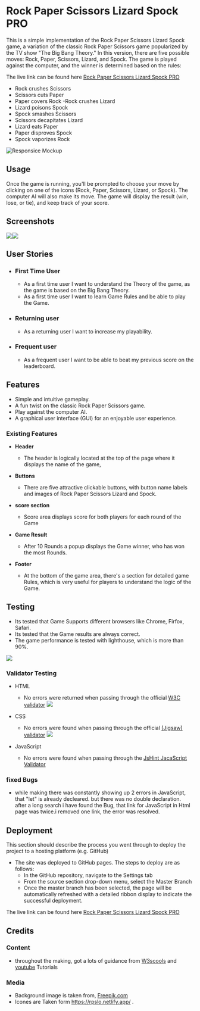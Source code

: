 # Rock Paper Scissors Lizard Spock PRO

This is a simple implementation of the Rock Paper Scissors Lizard Spock game, a variation of the classic Rock Paper Scissors game popularized by the TV show "The Big Bang Theory." In this version, there are five possible moves: Rock, Paper, Scissors, Lizard, and Spock. The game is played against the computer, and the winner is determined based on the rules:

The live link can be found here [Rock Paper Scissors Lizard Spock PRO](https://marcopolo1975.github.io/Rock-Paper-Scissors-Lizard-Spock-PRO/)


- Rock crushes Scissors
- Scissors cuts Paper
- Paper covers Rock
 -Rock crushes Lizard
- Lizard poisons Spock
- Spock smashes Scissors
- Scissors decapitates Lizard
- Lizard eats Paper
- Paper disproves Spock
- Spock vaporizes Rock

![Responsice Mockup](assets/images/amiresponsive.png)

## Usage

Once the game is running, you'll be prompted to choose your move by clicking on one of the icons (Rock, Paper, Scissors, Lizard, or Spock).
The computer AI will also make its move.
The game will display the result (win, lose, or tie), and keep track of your score.
## Screenshots
![](assets/images/Screenshot1.png)![](assets/images/Screenshot2.png)

## User Stories

- ### First Time User
  - As a first time user I want to understand the Theory of the game,
    as the game is based on the Big Bang Theory.
  - As a first time user I want to learn Game Rules and be able to play the Game.

- ### Returning user
  - As a returning user I want to increase my playability.
 
- ### Frequent user
  - As a frequent user I want to be able to beat my previous score on the leaderboard.

## Features 

- Simple and intuitive gameplay.
- A fun twist on the classic Rock Paper Scissors game.
- Play against the computer AI.
- A graphical user interface (GUI) for an enjoyable user experience.

### Existing Features

- __Header__

  - The header is logically located at the top of the page where it displays the name of the game,
  
- __Buttons__

  - There are five attractive clickable buttons, with button name labels and images of Rock Paper Scissors Lizard and Spock.

- __score section__

  - Score area displays score for both players for each round of the Game

- __Game Result__

    - After 10 Rounds a popup displays the Game winner, who has won the most Rounds.

- __Footer__

  - At the bottom of the game area, there's a section for detailed game Rules, which is very useful for players to understand the logic of the Game.


## Testing 

 - Its tested that Game Supports different browsers like Chrome, Firfox, Safari.
  - Its tested that the Game results are always correct.
- The game performance is tested with lighthouse, which is more than 90%.

![](assets/images/lighthouse.png)

### Validator Testing 

- HTML
  - No errors were returned when passing through the official [W3C validator](https://validator.w3.org/nu/?doc=https%3A%2F%2Fcode-institute-org.github.io%2Flove-running-2.0%2Findex.html)
  ![](assets/images/w3cValidation.png)
- CSS
  - No errors were found when passing through the official [(Jigsaw) validator](https://jigsaw.w3.org/css-validator/validator?uri=https%3A%2F%2Fvalidator.w3.org%2Fnu%2F%3Fdoc%3Dhttps%253A%252F%252Fcode-institute-org.github.io%252Flove-running-2.0%252Findex.html&profile=css3svg&usermedium=all&warning=1&vextwarning=&lang=en#css)
  ![](assets/images/cssValidation.png)

- JavaScript

  - No errors were found when passing through the [JsHint JacaScript Validator](https://jshint.com/)


### fixed Bugs

- while making there was constantly showing up 2 errors in JavaScript, that "let" is already decleared. but there was no double declaration. after a long search i have found the Bug, that link for JavaScript in Html page was twice.i removed one link, the error was resolved. 

## Deployment

This section should describe the process you went through to deploy the project to a hosting platform (e.g. GitHub) 

- The site was deployed to GitHub pages. The steps to deploy are as follows: 
  - In the GitHub repository, navigate to the Settings tab 
  - From the source section drop-down menu, select the Master Branch
  - Once the master branch has been selected, the page will be automatically refreshed with a detailed ribbon display to indicate the successful deployment. 

The live link can be found here [Rock Paper Scissors Lizard Spock PRO](https://marcopolo1975.github.io/Rock-Paper-Scissors-Lizard-Spock-PRO/)


## Credits 

### Content 

- throughout the making, got a lots of guidance from [W3scools](https://www.w3schools.com/) and [youtube](https://www.youtube.com/) Tutorials 

### Media

- Background image is taken from, [Freepik.com](https://www.freepik.com/)
- Icones are Taken form https://rpslo.netlify.app/ .





